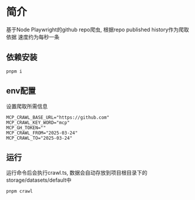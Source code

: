 # 简介
基于Node Playwright的github repo爬虫, 根据repo published history作为爬取依据
速度约为每秒一条

## 依赖安装
```
pnpm i
```

## env配置
设置爬取所需信息
```
MCP_CRAWL_BASE_URL="https://github.com"
MCP_CRAWL_KEY_WORD="mcp"
MCP_GH_TOKEN=""
MCP_CRAWL_FROM="2025-03-24"
MCP_CRAWL_TO="2025-03-24"
```

## 运行
运行命令后会执行crawl.ts,
数据会自动存放到项目根目录下的storage/datasets/default中
```
pnpm crawl
```
